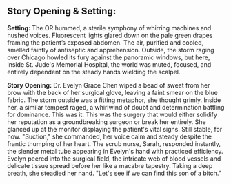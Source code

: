 ## Story Opening & Setting:

**Setting:** The OR hummed, a sterile symphony of whirring machines and hushed voices. Fluorescent lights glared down on the pale green drapes framing the patient’s exposed abdomen. The air, purified and cooled, smelled faintly of antiseptic and apprehension. Outside, the storm raging over Chicago howled its fury against the panoramic windows, but here, inside St. Jude's Memorial Hospital, the world was muted, focused, and entirely dependent on the steady hands wielding the scalpel.

**Story Opening:** Dr. Evelyn Grace Chen wiped a bead of sweat from her brow with the back of her surgical glove, leaving a faint smear on the blue fabric. The storm outside was a fitting metaphor, she thought grimly. Inside her, a similar tempest raged, a whirlwind of doubt and determination battling for dominance. This was it. This was the surgery that would either solidify her reputation as a groundbreaking surgeon or break her entirely. She glanced up at the monitor displaying the patient's vital signs. Still stable, for now. "Suction," she commanded, her voice calm and steady despite the frantic thumping of her heart. The scrub nurse, Sarah, responded instantly, the slender metal tube appearing in Evelyn's hand with practiced efficiency. Evelyn peered into the surgical field, the intricate web of blood vessels and delicate tissue spread before her like a macabre tapestry. Taking a deep breath, she steadied her hand. "Let's see if we can find this son of a bitch."
